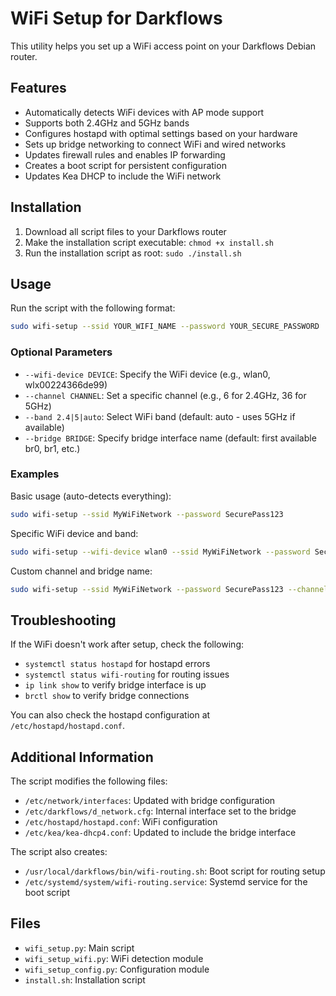 # WiFi Setup for Darkflows

This utility helps you set up a WiFi access point on your Darkflows Debian router.

## Features

- Automatically detects WiFi devices with AP mode support
- Supports both 2.4GHz and 5GHz bands
- Configures hostapd with optimal settings based on your hardware
- Sets up bridge networking to connect WiFi and wired networks
- Updates firewall rules and enables IP forwarding
- Creates a boot script for persistent configuration
- Updates Kea DHCP to include the WiFi network

## Installation

1. Download all script files to your Darkflows router
2. Make the installation script executable: `chmod +x install.sh`
3. Run the installation script as root: `sudo ./install.sh`

## Usage

Run the script with the following format:

```bash
sudo wifi-setup --ssid YOUR_WIFI_NAME --password YOUR_SECURE_PASSWORD
```

### Optional Parameters

- `--wifi-device DEVICE`: Specify the WiFi device (e.g., wlan0, wlx00224366de99)
- `--channel CHANNEL`: Set a specific channel (e.g., 6 for 2.4GHz, 36 for 5GHz)
- `--band 2.4|5|auto`: Select WiFi band (default: auto - uses 5GHz if available)
- `--bridge BRIDGE`: Specify bridge interface name (default: first available br0, br1, etc.)

### Examples

Basic usage (auto-detects everything):
```bash
sudo wifi-setup --ssid MyWiFiNetwork --password SecurePass123
```

Specific WiFi device and band:
```bash
sudo wifi-setup --wifi-device wlan0 --ssid MyWiFiNetwork --password SecurePass123 --band 5
```

Custom channel and bridge name:
```bash
sudo wifi-setup --ssid MyWiFiNetwork --password SecurePass123 --channel 36 --bridge br1
```

## Troubleshooting

If the WiFi doesn't work after setup, check the following:

- `systemctl status hostapd` for hostapd errors
- `systemctl status wifi-routing` for routing issues
- `ip link show` to verify bridge interface is up
- `brctl show` to verify bridge connections

You can also check the hostapd configuration at `/etc/hostapd/hostapd.conf`.

## Additional Information

The script modifies the following files:
- `/etc/network/interfaces`: Updated with bridge configuration
- `/etc/darkflows/d_network.cfg`: Internal interface set to the bridge
- `/etc/hostapd/hostapd.conf`: WiFi configuration
- `/etc/kea/kea-dhcp4.conf`: Updated to include the bridge interface

The script also creates:
- `/usr/local/darkflows/bin/wifi-routing.sh`: Boot script for routing setup
- `/etc/systemd/system/wifi-routing.service`: Systemd service for the boot script

## Files

- `wifi_setup.py`: Main script
- `wifi_setup_wifi.py`: WiFi detection module
- `wifi_setup_config.py`: Configuration module
- `install.sh`: Installation script

